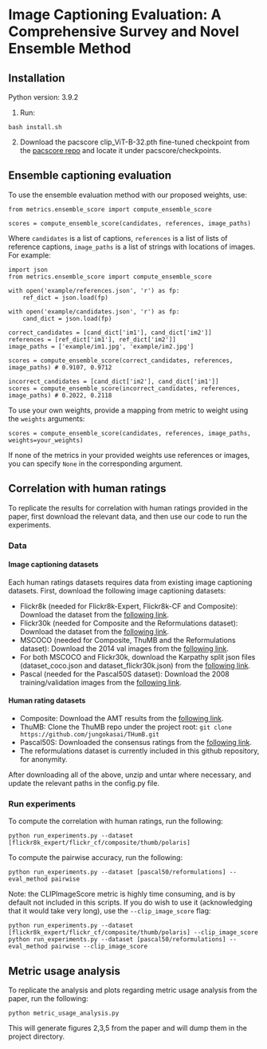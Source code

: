 # Image Captioning Evaluation: A Comprehensive Survey and Novel Ensemble Method

## Installation
Python version: 3.9.2

1. Run:
```
bash install.sh
```

2. Download the pacscore clip_ViT-B-32.pth fine-tuned checkpoint from the [pacscore repo](https://github.com/aimagelab/pacscore) and locate it under pacscore/checkpoints.

## Ensemble captioning evaluation
To use the ensemble evaluation method with our proposed weights, use:
```
from metrics.ensemble_score import compute_ensemble_score

scores = compute_ensemble_score(candidates, references, image_paths)
```
Where `candidates` is a list of captions, `references` is a list of lists of reference captions, `image_paths` is a list of strings with locations of images. For example:
```
import json
from metrics.ensemble_score import compute_ensemble_score

with open('example/references.json', 'r') as fp:
    ref_dict = json.load(fp)

with open('example/candidates.json', 'r') as fp:
    cand_dict = json.load(fp)

correct_candidates = [cand_dict['im1'], cand_dict['im2']]
references = [ref_dict['im1'], ref_dict['im2']]
image_paths = ['example/im1.jpg', 'example/im2.jpg']

scores = compute_ensemble_score(correct_candidates, references, image_paths) # 0.9107, 0.9712

incorrect_candidates = [cand_dict['im2'], cand_dict['im1']]
scores = compute_ensemble_score(incorrect_candidates, references, image_paths) # 0.2022, 0.2118
```
To use your own weights, provide a mapping from metric to weight using the `weights` arguments:
```
scores = compute_ensemble_score(candidates, references, image_paths, weights=your_weights)
```
If none of the metrics in your provided weights use references or images, you can specify `None` in the corresponding argument.

## Correlation with human ratings
To replicate the results for correlation with human ratings provided in the paper, first download the relevant data, and then use our code to run the experiments.

### Data
#### Image captioning datasets
Each human ratings datasets requires data from existing image captioning datasets. First, download the following image captioning datasets:
- Flickr8k (needed for Flickr8k-Expert, Flickr8k-CF and Composite): Download the dataset from the [following link](https://www.kaggle.com/datasets/sayanf/flickr8k).
- Flickr30k (needed for Composite and the Reformulations dataset): Download the dataset from the [following link](https://www.kaggle.com/datasets/hsankesara/flickr-image-dataset).
- MSCOCO (needed for Composite, ThuMB and the Reformulations dataset): Download the 2014 val images from the [following link](https://cocodataset.org/#download).
- For both MSCOCO and Flickr30k, download the Karpathy split json files (dataset_coco.json and dataset_flickr30k.json) from the [following link](https://www.kaggle.com/datasets/shtvkumar/karpathy-splits).
- Pascal (needed for the Pascal50S dataset): Download the 2008 training/validation images from the [following link](http://host.robots.ox.ac.uk/pascal/VOC/voc2008/index.html#devkit).
#### Human rating datasets
- Composite: Download the AMT results from the [following link](https://imagesdg.wordpress.com/image-to-scene-description-graph/).
- ThuMB: Clone the ThuMB repo under the project root: `git clone https://github.com/jungokasai/THumB.git`
- Pascal50S: Downloaded the consensus ratings from the [following link](https://vrama91.github.io/cider/).
- The reformulations dataset is currently included in this github repository, for anonymity.

After downloading all of the above, unzip and untar where necessary, and update the relevant paths in the config.py file.

### Run experiments
To compute the correlation with human ratings, run the following:
```
python run_experiments.py --dataset [flickr8k_expert/flickr_cf/composite/thumb/polaris]
```
To compute the pairwise accuracy, run the following:
```
python run_experiments.py --dataset [pascal50/reformulations] --eval_method pairwise
```
Note: the CLIPImageScore metric is highly time consuming, and is by default not included in this scripts. If you do wish to use it (acknowledging that it would take very long), use the `--clip_image_score` flag:
```
python run_experiments.py --dataset [flickr8k_expert/flickr_cf/composite/thumb/polaris] --clip_image_score
python run_experiments.py --dataset [pascal50/reformulations] --eval_method pairwise --clip_image_score
```

## Metric usage analysis
To replicate the analysis and plots regarding metric usage analysis from the paper, run the following:
```
python metric_usage_analysis.py
```
This will generate figures 2,3,5 from the paper and will dump them in the project directory.

